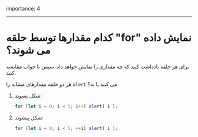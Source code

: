 importance: 4

---

# کدام مقدارها توسط حلقه "for" نمایش داده می شوند؟

برای هر حلقه یادداشت کنید که چه مقداری را نمایش خواهد داد. سپس با جواب مقایسه کنید.

هر دو حلقه مقدارهای مشابه را `alert` می کنند یا نه؟

1. شکل پسوند:

    ```js
    for (let i = 0; i < 5; i++) alert( i );
    ```
2. شکل پیشوند:

    ```js
    for (let i = 0; i < 5; ++i) alert( i );
    ```
